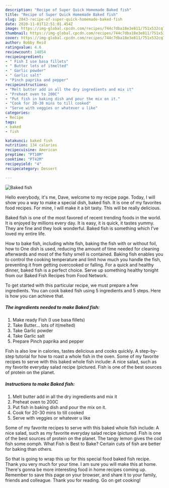 ```yaml
---
description: "Recipe of Super Quick Homemade Baked fish"
title: "Recipe of Super Quick Homemade Baked fish"
slug: 2843-recipe-of-super-quick-homemade-baked-fish
date: 2020-11-01T12:51:01.454Z
image: https://img-global.cpcdn.com/recipes/744c7dba18e3e811/751x532cq70/baked-fish-recipe-main-photo.jpg
thumbnail: https://img-global.cpcdn.com/recipes/744c7dba18e3e811/751x532cq70/baked-fish-recipe-main-photo.jpg
cover: https://img-global.cpcdn.com/recipes/744c7dba18e3e811/751x532cq70/baked-fish-recipe-main-photo.jpg
author: Bobby Reid
ratingvalue: 4.6
reviewcount: 14854
recipeingredient:
- " Fish I use basa fillets"
- " Butter lots of itmelted"
- " Garlic powder"
- " Garlic salt"
- "Pinch paprika and pepper"
recipeinstructions:
- "Melt butter add in all the dry ingredients and mix it"
- "Preheat oven to 200C"
- "Put fish in baking dish and pour the mix on it."
- "Cook for 20-30 mins to till cooked"
- "Serve with veggies or whatever u like"
categories:
- Recipe
tags:
- baked
- fish

katakunci: baked fish 
nutrition: 134 calories
recipecuisine: American
preptime: "PT10M"
cooktime: "PT42M"
recipeyield: "4"
recipecategory: Dessert

---
```



![Baked fish](https://img-global.cpcdn.com/recipes/744c7dba18e3e811/751x532cq70/baked-fish-recipe-main-photo.jpg)

Hello everybody, it's me, Dave, welcome to my recipe page. Today, I will show you a way to make a special dish, baked fish. It is one of my favorites food recipes. For mine, I will make it a bit tasty. This will be really delicious.

Baked fish is one of the most favored of recent trending foods in the world. It is enjoyed by millions every day. It is easy, it is quick, it tastes yummy. They are fine and they look wonderful. Baked fish is something which I've loved my entire life.

How to bake fish, including white fish, baking the fish with or without foil, how to One dish is used, reducing the amount of time needed for cleaning afterwards and most of the fishy smell is contained. Baking fish enables you to control the cooking temperature and limit how much you handle the fish, preventing it from getting overcooked or falling. For a quick and healthy dinner, baked fish is a perfect choice. Serve up something healthy tonight from our Baked Fish Recipes from Food Network.


To get started with this particular recipe, we must prepare a few ingredients. You can cook baked fish using 5 ingredients and 5 steps. Here is how you can achieve that.

<!--inarticleads1-->

##### The ingredients needed to make Baked fish:

1. Make ready  Fish (I use basa fillets)
1. Take  Butter... lots of it(melted)
1. Take  Garlic powder
1. Take  Garlic salt
1. Prepare Pinch paprika and pepper


Fish is also low in calories, tastes delicious and cooks quickly. A step-by-step tutorial for how to roast a whole fish in the oven. Some of my favorite recipes to serve with this baked whole fish include: A nice salad, such as my favorite everyday salad recipe (pictured. Fish is one of the best sources of protein on the planet. 

<!--inarticleads2-->

##### Instructions to make Baked fish:

1. Melt butter add in all the dry ingredients and mix it
1. Preheat oven to 200C
1. Put fish in baking dish and pour the mix on it.
1. Cook for 20-30 mins to till cooked
1. Serve with veggies or whatever u like


Some of my favorite recipes to serve with this baked whole fish include: A nice salad, such as my favorite everyday salad recipe (pictured. Fish is one of the best sources of protein on the planet. The tangy lemon gives the cod fish some oomph. What Fish is Best to Bake? Certain cuts of fish are better for baking than others. 

So that is going to wrap this up for this special food baked fish recipe. Thank you very much for your time. I am sure you will make this at home. There's gonna be more interesting food in home recipes coming up. Remember to save this page on your browser, and share it to your family, friends and colleague. Thank you for reading. Go on get cooking!
